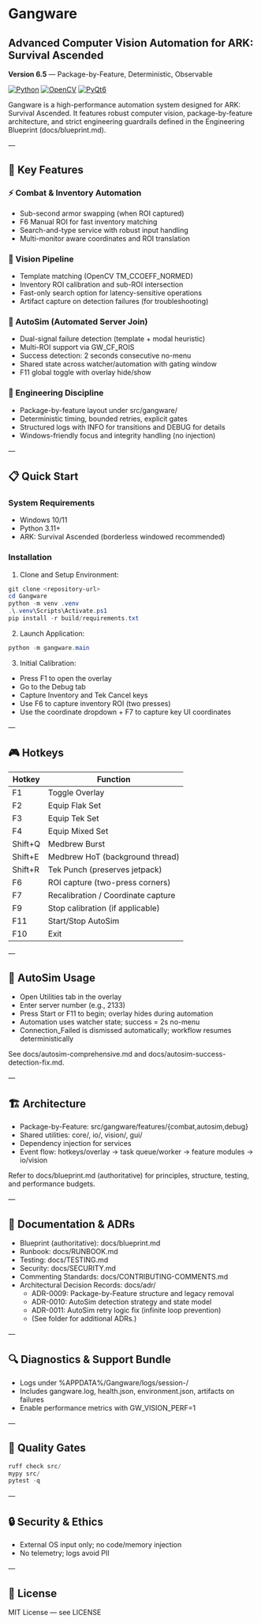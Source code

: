 # Gangware
## Advanced Computer Vision Automation for ARK: Survival Ascended

**Version 6.5** — Package-by-Feature, Deterministic, Observable

[![Python](https://img.shields.io/badge/Python-3.11+-blue.svg)](https://python.org)
[![OpenCV](https://img.shields.io/badge/OpenCV-Computer%20Vision-green.svg)](https://opencv.org)
[![PyQt6](https://img.shields.io/badge/PyQt6-GUI%20Framework-orange.svg)](https://www.riverbankcomputing.com/software/pyqt/)

Gangware is a high-performance automation system designed for ARK: Survival Ascended. It features robust computer vision, package-by-feature architecture, and strict engineering guardrails defined in the Engineering Blueprint (docs/blueprint.md).

—

## 🚀 Key Features

### ⚡ Combat & Inventory Automation
- Sub-second armor swapping (when ROI captured)
- F6 Manual ROI for fast inventory matching
- Search-and-type service with robust input handling
- Multi-monitor aware coordinates and ROI translation

### 🎯 Vision Pipeline
- Template matching (OpenCV TM_CCOEFF_NORMED)
- Inventory ROI calibration and sub-ROI intersection
- Fast-only search option for latency-sensitive operations
- Artifact capture on detection failures (for troubleshooting)

### 🧠 AutoSim (Automated Server Join)
- Dual-signal failure detection (template + modal heuristic)
- Multi-ROI support via GW_CF_ROIS
- Success detection: 2 seconds consecutive no-menu
- Shared state across watcher/automation with gating window
- F11 global toggle with overlay hide/show

### 🧰 Engineering Discipline
- Package-by-feature layout under src/gangware/
- Deterministic timing, bounded retries, explicit gates
- Structured logs with INFO for transitions and DEBUG for details
- Windows-friendly focus and integrity handling (no injection)

—

## 📋 Quick Start

### System Requirements
- Windows 10/11
- Python 3.11+
- ARK: Survival Ascended (borderless windowed recommended)

### Installation

1. Clone and Setup Environment:
```powershell
git clone <repository-url>
cd Gangware
python -m venv .venv
.\.venv\Scripts\Activate.ps1
pip install -r build/requirements.txt
```

2. Launch Application:
```powershell
python -m gangware.main
```

3. Initial Calibration:
- Press F1 to open the overlay
- Go to the Debug tab
- Capture Inventory and Tek Cancel keys
- Use F6 to capture inventory ROI (two presses)
- Use the coordinate dropdown + F7 to capture key UI coordinates

—

## 🎮 Hotkeys

| Hotkey | Function |
|--------|----------|
| F1     | Toggle Overlay |
| F2     | Equip Flak Set |
| F3     | Equip Tek Set |
| F4     | Equip Mixed Set |
| Shift+Q| Medbrew Burst |
| Shift+E| Medbrew HoT (background thread) |
| Shift+R| Tek Punch (preserves jetpack) |
| F6     | ROI capture (two-press corners) |
| F7     | Recalibration / Coordinate capture |
| F9     | Stop calibration (if applicable) |
| F11    | Start/Stop AutoSim |
| F10    | Exit |

—

## 🧭 AutoSim Usage
- Open Utilities tab in the overlay
- Enter server number (e.g., 2133)
- Press Start or F11 to begin; overlay hides during automation
- Automation uses watcher state; success = 2s no-menu
- Connection_Failed is dismissed automatically; workflow resumes deterministically

See docs/autosim-comprehensive.md and docs/autosim-success-detection-fix.md.

—

## 🏗️ Architecture

- Package-by-Feature: src/gangware/features/{combat,autosim,debug}
- Shared utilities: core/, io/, vision/, gui/
- Dependency injection for services
- Event flow: hotkeys/overlay → task queue/worker → feature modules → io/vision

Refer to docs/blueprint.md (authoritative) for principles, structure, testing, and performance budgets.

—

## 📑 Documentation & ADRs
- Blueprint (authoritative): docs/blueprint.md
- Runbook: docs/RUNBOOK.md
- Testing: docs/TESTING.md
- Security: docs/SECURITY.md
- Commenting Standards: docs/CONTRIBUTING-COMMENTS.md
- Architectural Decision Records: docs/adr/
  - ADR-0009: Package-by-Feature structure and legacy removal
  - ADR-0010: AutoSim detection strategy and state model
  - ADR-0011: AutoSim retry logic fix (infinite loop prevention)
  - (See folder for additional ADRs.)

—

## 🔍 Diagnostics & Support Bundle
- Logs under %APPDATA%/Gangware/logs/session-<timestamp>/
- Includes gangware.log, health.json, environment.json, artifacts on failures
- Enable performance metrics with GW_VISION_PERF=1

—

## 🧪 Quality Gates
```powershell
ruff check src/
mypy src/
pytest -q
```

—

## 🔒 Security & Ethics
- External OS input only; no code/memory injection
- No telemetry; logs avoid PII

—

## 📄 License
MIT License — see LICENSE
